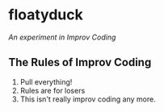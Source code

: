 floatyduck
==========
*An experiment in Improv Coding*


The Rules of Improv Coding
---
1. Pull everything!
2. Rules are for losers
3. This isn't really improv coding any more.
